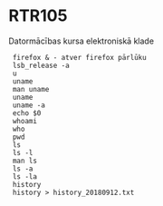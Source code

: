 # RTR105
Datormācības kursa elektroniskā klade

     firefox & - atver firefox pārlūku
     lsb_release -a
     u
     uname  
     man uname
     uname
     uname -a
     echo $0
     whoami
     who
     pwd
     ls
     ls -l
     man ls
     ls -a
     ls -la
     history
     history > history_20180912.txt
